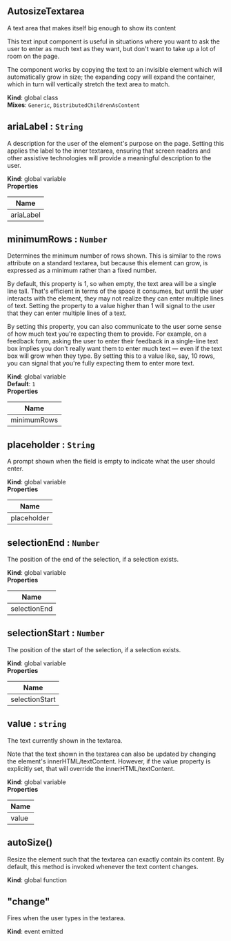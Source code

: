 <a name="AutosizeTextarea"></a>
## AutosizeTextarea
A text area that makes itself big enough to show its content

This text input component is useful in situations where you want to ask the
user to enter as much text as they want, but don't want to take up a lot of
room on the page.

The component works by copying the text to an invisible element which will
automatically grow in size; the expanding copy will expand the container,
which in turn will vertically stretch the text area to match.

**Kind**: global class  
**Mixes**: <code>Generic</code>, <code>DistributedChildrenAsContent</code>  
<a name="ariaLabel"></a>
## ariaLabel : <code>String</code>
A description for the user of the element's purpose on the page. Setting
this applies the label to the inner textarea, ensuring that screen readers
and other assistive technologies will provide a meaningful description to
the user.

**Kind**: global variable  
**Properties**

| Name |
| --- |
| ariaLabel | 

<a name="minimumRows"></a>
## minimumRows : <code>Number</code>
Determines the minimum number of rows shown. This is similar to the rows
attribute on a standard textarea, but because this element can grow, is
expressed as a minimum rather than a fixed number.

By default, this property is 1, so when empty, the text area will be a
single line tall. That's efficient in terms of the space it consumes, but
until the user interacts with the element, they may not realize they can
enter multiple lines of text. Setting the property to a value higher than 1
will signal to the user that they can enter multiple lines of a text.

By setting this property, you can also communicate to the user some sense
of how much text you're expecting them to provide. For example, on a
feedback form, asking the user to enter their feedback in a single-line
text box implies you don't really want them to enter much text — even if
the text box will grow when they type. By setting this to a value like,
say, 10 rows, you can signal that you're fully expecting them to enter more
text.

**Kind**: global variable  
**Default**: <code>1</code>  
**Properties**

| Name |
| --- |
| minimumRows | 

<a name="placeholder"></a>
## placeholder : <code>String</code>
A prompt shown when the field is empty to indicate what the user should
enter.

**Kind**: global variable  
**Properties**

| Name |
| --- |
| placeholder | 

<a name="selectionEnd"></a>
## selectionEnd : <code>Number</code>
The position of the end of the selection, if a selection exists.

**Kind**: global variable  
**Properties**

| Name |
| --- |
| selectionEnd | 

<a name="selectionStart"></a>
## selectionStart : <code>Number</code>
The position of the start of the selection, if a selection exists.

**Kind**: global variable  
**Properties**

| Name |
| --- |
| selectionStart | 

<a name="value"></a>
## value : <code>string</code>
The text currently shown in the textarea.

Note that the text shown in the textarea can also be updated by changing
the element's innerHTML/textContent. However, if the value property is
explicitly set, that will override the innerHTML/textContent.

**Kind**: global variable  
**Properties**

| Name |
| --- |
| value | 

<a name="autoSize"></a>
## autoSize()
Resize the element such that the textarea can exactly contain its content.
By default, this method is invoked whenever the text content changes.

**Kind**: global function  
<a name="event_change"></a>
## "change"
Fires when the user types in the textarea.

**Kind**: event emitted  
